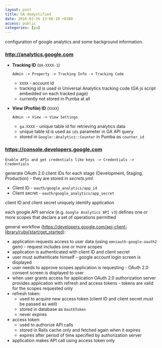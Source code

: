 ```yaml
---
layout: post
title: GA demystified
date: 2016-03-16 13:08:10 +0300
access: public
categories: [ga]
---
```


configuration of google analytics and some background information.

<!-- more -->

### <http://analytics.google.com>

- **Tracking ID** (`UA-XXXX-1`)

  `Admin -> Property -> Tracking Info -> Tracking Code`

  - `XXXX` - account id
  - tracking id is used in Universal Analytics tracking code
    (GA js script embedded on each tracked page)
  - currently not stored in Pumba at all

- **View (Profile) ID** (`XXXX`)

  `Admin -> View -> View Settings`

  - `ga:XXXX` - unique table id for retrieving analytics data
  - unique table id is used as `ids` parameter in GA API query
  - stored in `Google::Analytics::Counter` in Pumba as `counter_id`

### <https://console.developers.google.com>

`Enable APIs and get credentials like keys -> Credentials -> Credentials`

generate OAuth 2.0 client IDs for each stage (Development, Staging, Production) -
they are stored in _secrets.yml_:

- Client ID - `oauth/google_analytics/app_id`
- Client secret - `oauth/google_analytics/app_secret`

client ID and client secret uniquely identify application

each google API service (e.g. `Google Analytics API v3`)
defines one or more scopes that declare a set of operations permitted

general workflow
(<https://developers.google.com/api-client-library/ruby/start/get_started>):

- application requests access to user data (using `omniauth-google-oauth2` gem) -
  request includes one or more scopes
- application is authenticated with client ID and client secret
- user must authenticate himself - google account login screen is displayed
- user needs to approve scopes application is requesting -
  OAuth 2.0 consent screen is displayed to user
- when user grants access for application OAuth 2.0 authorization server
  provides application with refresh and access tokens -
  tokens are valid for the scopes requested only
- refresh token:
  - used to acquire new access token (client ID and client secret must be passed as well)
  - stored in database as `OauthToken`
  - never expires
- access token:
  - used to authorize API calls
  - stored in Rails cache only and fetched again when it expires
  - expires after period of time specified by authorization server
- application makes API call using access token only

